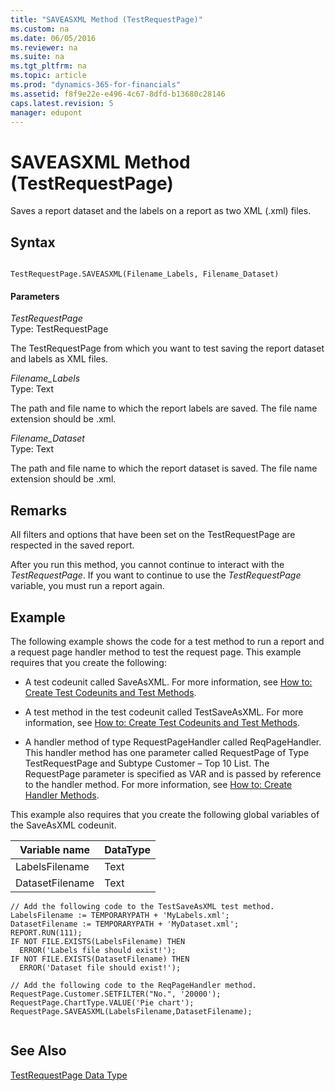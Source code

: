 ```yaml
---
title: "SAVEASXML Method (TestRequestPage)"
ms.custom: na
ms.date: 06/05/2016
ms.reviewer: na
ms.suite: na
ms.tgt_pltfrm: na
ms.topic: article
ms.prod: "dynamics-365-for-financials"
ms.assetid: f8f9e22e-e496-4c67-8dfd-b13680c28146
caps.latest.revision: 5
manager: edupont
---
```

# SAVEASXML Method (TestRequestPage)
Saves a report dataset and the labels on a report as two XML \(.xml\) files.  
  
## Syntax  
  
```  
  
TestRequestPage.SAVEASXML(Filename_Labels, Filename_Dataset)  
```  
  
#### Parameters  
 *TestRequestPage*  
 Type: TestRequestPage  
  
 The TestRequestPage from which you want to test saving the report dataset and labels as XML files.  
  
 *Filename\_Labels*  
 Type: Text  
  
 The path and file name to which the report labels are saved. The file name extension should be .xml.  
  
 *Filename\_Dataset*  
 Type: Text  
  
 The path and file name to which the report dataset is saved. The file name extension should be .xml.  
  
## Remarks  
 All filters and options that have been set on the TestRequestPage are respected in the saved report.  
  
 After you run this method, you cannot continue to interact with the *TestRequestPage*. If you want to continue to use the *TestRequestPage* variable, you must run a report again.  
  
## Example  
 The following example shows the code for a test method to run a report and a request page handler method to test the request page. This example requires that you create the following:  
  
-   A test codeunit called SaveAsXML. For more information, see [How to: Create Test Codeunits and Test Methods](How-to--Create-Test-Codeunits-and-Test-Methods.md).  
  
-   A test method in the test codeunit called TestSaveAsXML. For more information, see [How to: Create Test Codeunits and Test Methods](How-to--Create-Test-Codeunits-and-Test-Methods.md).  
  
-   A handler method of type RequestPageHandler called ReqPageHandler. This handler method has one parameter called RequestPage of Type TestRequestPage and Subtype Customer – Top 10 List. The RequestPage parameter is specified as VAR and is passed by reference to the handler method. For more information, see [How to: Create Handler Methods](How-to--Create-Handler-Methods.md).  
  
 This example also requires that you create the following global variables of the SaveAsXML codeunit.  
  
|Variable name|DataType|  
|-------------------|--------------|  
|LabelsFilename|Text|  
|DatasetFilename|Text|  
  
```  
// Add the following code to the TestSaveAsXML test method.  
LabelsFilename := TEMPORARYPATH + 'MyLabels.xml';  
DatasetFilename := TEMPORARYPATH + 'MyDataset.xml';  
REPORT.RUN(111);  
IF NOT FILE.EXISTS(LabelsFilename) THEN  
  ERROR('Labels file should exist!');  
IF NOT FILE.EXISTS(DatasetFilename) THEN  
  ERROR('Dataset file should exist!');  
  
// Add the following code to the ReqPageHandler method.  
RequestPage.Customer.SETFILTER("No.", '20000');  
RequestPage.ChartType.VALUE('Pie chart');  
RequestPage.SAVEASXML(LabelsFilename,DatasetFilename);  
  
```  
  
## See Also  
 [TestRequestPage Data Type](TestRequestPage-Data-Type.md)